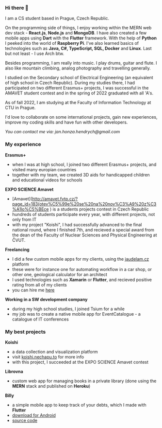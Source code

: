### Hi there 👋

I am a CS student based in Prague, Czech Republic.

On the programming side of things, I enjoy working within the MERN web dev stack - **React.js**, **Node.js** and **MongoDB**. I have also created a few  mobile apps using **Dart** with the **Flutter** framework. With the help of **Python** I peeked into the world of **Raspberry Pi**. I've also learned basics of technologies such as **Java, C#, TypeScript, SQL, Docker** and **Linux**. Last but not least - I use Arch btw.

Besides programming, I am really into music. I play drums, guitar and flute. I also like mountain climbing, analog photography and travelling generally.

I studied on the Secondary school of Electrical Engineering (an equivalent of high school in Czech Republic). During my studies there, I had participated on two different Erasmus+ projects, I was successful in the AMAVET student contest and in the spring of 2022 graduated with all 'A's.

As of fall 2022, I am studying at the Faculty of Information Technology at CTU in Prague.

I'd love to collaborate on some international projects, gain new experiences, improve my coding skills and have fun with other developers.

_You can contact me via: jan.honza.hendrych@gmail.com_

### My experience
**Erasmus+**
- when I was at high school, I joined two different Erasmus+ projects, and visited many europian countries
- together with my team, we created 3D aids for handicapped children and educational videos for schools

**EXPO SCIENCE Amavet**
- [Amavet](http://amavet.fvtp.cz/?page_id=183(otev%C5%99e%20se%20na%20nov%C3%A9%20z%C3%A1lo%C5%BEce ) is a students projects contest in Czech Republic
- hundreds of students participate every year, with different projects, not only from IT
- with my project "Koishi", I had successfully advanced to the final national round, where I finished 7th, and recieved a special award from the dean of the Faculty of Nuclear Sciences and Physical Engineering at ČVUT.

**Freelancing**
- I did a few custom mobile apps for my clients, using the [jaudelam.cz](https://www.jaudelam.cz/) platform
- these were for instance one for automating workflow in a car shop, or other one, geological calculator for an architect
- I used technologies such as **Xamarin** or **Flutter**, and recieved positive rating from all of my clients
- you can hire me [here](https://www.jaudelam.cz/profil/hlpsoftwaredevelopment)

**Working in a SW development company**
- during my high school studies, I joined Tsium for a while
- my job was to create a native mobile app for EventCatalogue - a catalogue of IT conferences

### My best projects

**Koishi**
- a data collection and visualization platform
- visit [koishi.nechapu.to](https://koishi.nechapu.to/) for more info
- with this project, I succeeded at the EXPO SCIENCE Amavet contest

**Librovna**
- custom web app for managing books in a private library (done using the **MERN** stack and published on **Heroku**)

**Billy**
- a simple mobile app to keep track of your debts, which I made with **Flutter**
- [download for Android](https://drive.google.com/file/d/1FQGEjjnsTLquKWnKXiiz-81wxIfobuMd/view?usp=sharing)
- [source code](https://github.com/hendrychjan/Billy)

